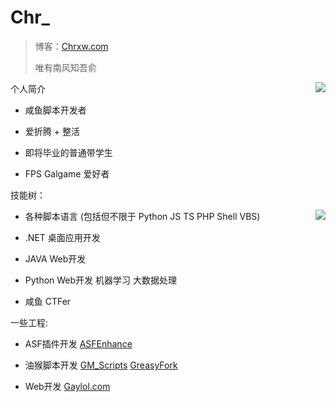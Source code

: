 # Chr_

> 博客：[Chrxw.com](https://blog.chrxw.com) 
> 
> 唯有南风知吾俞

<a href="https://github.com/chr233">
  <img align="right" src="https://github-readme-stats.vercel.app/api?username=chr233&theme=vue-dark&show_icons=true">
</a>

个人简介

- 咸鱼脚本开发者

- 爱折腾 + 整活

- 即将毕业的普通带学生

- FPS Galgame 爱好者

技能树：

<a href="#">
  <img align="right" src="https://github-readme-stats.vercel.app/api/top-langs/?username=chr233&theme=vue-dark&layout=compact&hide=css,html">
</a>

- 各种脚本语言 (包括但不限于 Python JS TS PHP Shell VBS)

- .NET 桌面应用开发

- JAVA Web开发

- Python Web开发 机器学习 大数据处理

- 咸鱼 CTFer

一些工程:

- ASF插件开发 [ASFEnhance](https://github.com/chr233/ASFEnhance)

- 油猴脚本开发 [GM_Scripts](https://github.com/chr233/GM_Scripts) [GreasyFork](https://greasyfork.org/zh-CN/users/719636-chr233)

- Web开发 [Gaylol.com](https://gaylol.com/)
